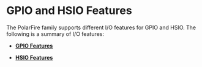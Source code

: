 # GPIO and HSIO Features

The PolarFire family supports different I/O features for GPIO and HSIO. The<br /> following is a summary of I/O features:

-   **[GPIO Features](GUID-73FF0A9E-906C-4EEE-8E60-3EE5850B8C4E.md)**  

-   **[HSIO Features](GUID-7F245DAF-42B3-4E38-90C4-3AB0677C9944.md)**  


